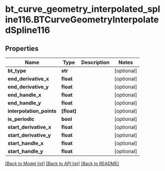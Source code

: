 # bt_curve_geometry_interpolated_spline116.BTCurveGeometryInterpolatedSpline116

## Properties
Name | Type | Description | Notes
------------ | ------------- | ------------- | -------------
**bt_type** | **str** |  | [optional] 
**end_derivative_x** | **float** |  | [optional] 
**end_derivative_y** | **float** |  | [optional] 
**end_handle_x** | **float** |  | [optional] 
**end_handle_y** | **float** |  | [optional] 
**interpolation_points** | **[float]** |  | [optional] 
**is_periodic** | **bool** |  | [optional] 
**start_derivative_x** | **float** |  | [optional] 
**start_derivative_y** | **float** |  | [optional] 
**start_handle_x** | **float** |  | [optional] 
**start_handle_y** | **float** |  | [optional] 

[[Back to Model list]](../README.md#documentation-for-models) [[Back to API list]](../README.md#documentation-for-api-endpoints) [[Back to README]](../README.md)


